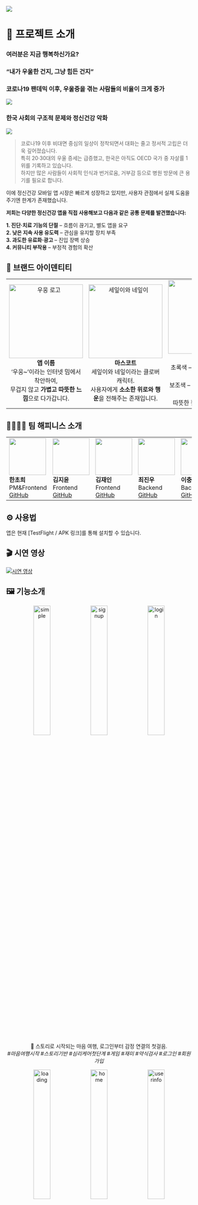 ![](./Images/main.png)

# 📝 프로젝트 소개

### 여러분은 지금 행복하신가요?

### “내가 우울한 건지, 그냥 힘든 건지”

### 코로나19 팬데믹 이후, 우울증을 겪는 사람들의 비율이 크게 증가

![](./Images/bg.png)

### 한국 사회의 구조적 문제와 정신건강 악화

![](./Images/bg2.png)

> 코로나19 이후 비대면 중심의 일상이 정착되면서 대화는 줄고 정서적 고립은 더욱 깊어졌습니다.  
> 특히 20·30대의 우울 증세는 급증했고, 한국은 아직도 OECD 국가 중 자살률 1위를 기록하고 있습니다.  
> 하지만 많은 사람들이 사회적 인식과 번거로움, 거부감 등으로 병원 방문에 큰 용기를 필요로 합니다.

이에 정신건강 모바일 앱 시장은 빠르게 성장하고 있지만, 사용자 관점에서 실제 도움을 주기엔 한계가 존재했습니다.

**저희는 다양한 정신건강 앱을 직접 사용해보고 다음과 같은 공통 문제를 발견했습니다:**

**1\. 진단·치료 기능의 단절** – 흐름이 끊기고, 별도 앱을 요구 <br>
**2\. 낮은 지속 사용 유도력** – 관심을 유지할 장치 부족<br>
**3\. 과도한 유료화·광고** – 진입 장벽 상승<br>
**4\. 커뮤니티 부작용** – 부정적 경험의 확산<br>

## 🌱 브랜드 아이덴티티

<table>
  <tr>
    <td align="center">
      <img src="./Images/wooong.jpeg" alt="우웅 로고" width="200"/><br/>
      <b>앱 이름</b><br/>
      ‘우웅~’이라는 인터넷 밈에서 착안하여,<br/>
      무겁지 않고 <b>가볍고 따뜻한 느낌</b>으로 다가갑니다.
    </td>
    <td align="center">
      <img src="./Images/clover.png" alt="세잎이와 네잎이" width="200"/><br/>
      <b>마스코트</b><br/>
      세잎이와 네잎이라는 클로버 캐릭터.<br/>
      사용자에게 <b>소소한 위로와 행운</b>을 전해주는 존재입니다.
    </td>
    <td align="center">
      <img src="./Images/colorchart.png" alt="컬러 팔레트" width="200"/><br/>
      <b>메인 컬러</b><br/>
      초록색 – 심리적 안정과 편안함을 상징.<br/>
      보조색 – 갈색, 포인트 색 – 주황색으로<br/>
      따뜻한 활기를 더했습니다.
    </td>
  </tr>
</table>

  <h2>👨‍👩‍👧‍👦 팀 해피니스 소개</h2>
    <table>
      <tr>
        <td>
          <img src="https://avatars.githubusercontent.com/cherror" width="100">
          <br>
          <strong>한초희</strong><br>
          PM&Frontend<br>
          <a href="https://github.com/cherror">GitHub</a>
        </td>
        <td>
          <img src="https://avatars.githubusercontent.com/Kim-JiYun" width="100">
          <br>
          <strong>김지윤</strong><br>
          Frontend<br>
          <a href="https://github.com/Kim-JiYun">GitHub</a>
        </td>
        <td>
          <img src="https://avatars.githubusercontent.com/janeny117" width="100">
          <br>
          <strong>김재인</strong><br>
          Frontend<br>
          <a href="https://github.com/janeny117">GitHub</a>
        </td>
        <td>
          <img src="https://avatars.githubusercontent.com/20203153" width="100">
        <br>
          <strong>최진우</strong><br>
          Backend<br>
          <a href="https://github.com/20203153">GitHub</a>
        </td>
        <td>
          <img src="https://avatars.githubusercontent.com/toad-memntomori" width="100">
          <br>
          <strong>이충호</strong><br>
          Backend<br>
          <a href="https://github.com/toad-memntomori">GitHub</a>
        </td>
        <td>
          <img src="https://avatars.githubusercontent.com/suyeone" width="100">
<br>
          <strong>이수연</strong><br>
          AI<br>
          <a href="https://github.com/suyeone">GitHub</a>
        </td>
      </tr>
    </table>

## ⚙️ 사용법

앱은 현재 \[TestFlight / APK 링크\]를 통해 설치할 수 있습니다.

## 🎬 시연 영상

[![시연 영상](https://img.youtube.com/vi/QS5AMwF31C0/0.jpg)](https://www.youtube.com/watch?v=QS5AMwF31C0)

## 🖼 기능소개

<p align="center">
  <img src="./Images/simple.png" alt="simple" width="30%" />
  <img src="./Images/signup.png" alt="signup" width="30%" />
  <img src="./Images/login.png" alt="login" width="30%" />
</p>

<p align="center">
📱 스토리로 시작되는 마음 여행, 로그인부터 감정 연결의 첫걸음.  <br>
<em>#마음여행시작 #스토리기반 #심리케어첫단계 #게임 #재미 #약식검사 #로그인 #회원가입</em>
</p>
<p align="center">
  <img src="./Images/loading.png" alt="loading" width="30%" />
  <img src="./Images/home.png" alt="home" width="30%" />
  <img src="./Images/userinfo.png" alt="userinfo" width="30%" />
</p>

<p align="center">
🏠 로딩 후 펼쳐지는 내 마음의 홈, 개인정보는 안전하게.  <br>
<em>#홈화면 #관리 #내정보수정</em>
</p>

<p align="center">
  <img src="./Images/calendar.png" alt="calendar" width="45%" />
  <img src="./Images/helpcall.png" alt="helpcall" width="45%" />
</p>

<p align="center">
📅 활동을 되돌아보며 기록하고, 필요할 땐 즉시 도움받기.   <br>
<em>#캘린더 #하루_요약 #활동 #출석 #통계 #기록습관 #상담도움 #심리센터연결 #위치기반</em>
</p>

<p align="center">
  <img src="./Images/secondpw.png" alt="secondpw" width="30%" />
  <img src="./Images/diag.png" alt="diag" width="30%" />
  <img src="./Images/diag2.png" alt="diag2" width="30%" />
</p>

<p align="center">
🔐 2차 비밀번호로 안전하게, 정식 진단으로 깊이 있게.   <br>
<em>#개인정보보호 #민감한정보보호 #우울증검사 #정식검사 #진단 #전문성</em>
</p>

<p align="center">
  <img src="./Images/daily.png" alt="daily" width="45%" />
  <img src="./Images/diary.png" alt="diary" width="45%" />
</p>

<p align="center">
📝 감정을 쓰고, 따뜻한 시선으로 다시 바라보기.   <br>
<em>#매일1주제 #채팅 #세잎이 #소통 #챗봇질문 #일기 #럭키비키 #기록 #긍정적사고</em>
</p>

<p align="center">
  <img src="./Images/quest.png" alt="quest" width="30%" />
  <img src="./Images/quest2.png" alt="quest2" width="30%" />
  <img src="./Images/quest3.png" alt="quest3" width="30%" />
</p>

<p align="center">
🎯 하루 하나씩 나를 위한 퀘스트, 표정 속 진심을 마주하다.   <br>
<em>#퀘스트 #챌린지 #명상 #운동 #숲 #게임</em>
</p>

<p align="center">
  <img src="./Images/face.png" alt="face" width="40%" />
</p>

<p align="center">
📸 카메라 속 나의 표정, 내가 몰랐던 감정을 알려줘요.   <br>
<em>#감정인식 #나돌아보기 #표정분석 #얼굴감지 #셀카</em>
</p>

## 🛠 기술 스택

### 🖥️ Frontend

![](https://img.shields.io/badge/React_Native-20232A?style=flat&logo=react&logoColor=61DAFB) ![](https://img.shields.io/badge/TypeScript-3178C6?style=flat&logo=typescript&logoColor=white) ![](https://img.shields.io/badge/Expo-000020?style=flat&logo=expo&logoColor=white)

### ⚙️ Backend

![](https://img.shields.io/badge/Spring_Boot-6DB33F?style=flat&logo=spring-boot&logoColor=white) ![](https://img.shields.io/badge/Kotlin-7F52FF?style=flat&logo=kotlin&logoColor=white) ![](https://img.shields.io/badge/Hibernate-59666C?style=flat&logo=hibernate&logoColor=white) ![](https://img.shields.io/badge/Jakarta_EE-EE3D23?style=flat&logo=jakartaee&logoColor=white)

### 🧠 AI

![](https://img.shields.io/badge/Keras-D00000?style=flat&logo=keras&logoColor=white) ![](https://img.shields.io/badge/TensorFlow-FF6F00?style=flat&logo=tensorflow&logoColor=white) ![](https://img.shields.io/badge/OpenCV-5C3EE8?style=flat&logo=opencv&logoColor=white) ![](https://img.shields.io/badge/NumPy-013243?style=flat&logo=numpy&logoColor=white) ![](https://img.shields.io/badge/SciPy-8CAAE6?style=flat&logo=scipy&logoColor=white) ![](https://img.shields.io/badge/Pillow-DB7093?style=flat) ![](https://img.shields.io/badge/Pandas-150458?style=flat&logo=pandas&logoColor=white) ![](https://img.shields.io/badge/Matplotlib-11557C?style=flat) ![](https://img.shields.io/badge/h5py-3776AB?style=flat)

### 🤝 Co-Work

![](https://img.shields.io/badge/Figma-F24E1E?style=flat&logo=figma&logoColor=white) ![](https://img.shields.io/badge/Notion-000000?style=flat&logo=notion&logoColor=white) ![](https://img.shields.io/badge/GitHub-181717?style=flat&logo=github&logoColor=white)

## 🖥 개발 환경

- **OS**: Windows 11 / macOS Sequoia 15.2
- **Node.js**: v18.20.8
- **프레임워크**: React Native
- **언어**: TypeScript
- **Expo SDK**: 50.0.3
- **패키지 매니저**: npm
- **운영체제**: Android / iOS 모두 지원
- **백엔드**: Spring Boot (Kotlin)
- **데이터베이스**: MySQL (RDS)
- **API 통신**: RESTful API (Axios 기반)

## 시스템 구조도

![서비스 구조](./Images/system.png)

## 표정분석 플로우

![서비스 구조](./Images/aiflow.png)

## 🤝 협업 방식

> 독립적 개발 + 전체 구조의 일관성 유지 = **효율적 협업 달성!**

![깃플로우](./Images/cowork.png)

- **브랜치 전략**

  > master  
  > ├── 프론트엔드: front-develop  
  > └── 백엔드: develop

  → 명확한 분리로 충돌 없는 병렬 개발

- **커밋 컨벤션**

  | Prefix       | 설명                             |
  | ------------ | -------------------------------- |
  | \[Init\]     | 개발 환경 초기 설정              |
  | \[Feat\]     | 새로운 기능 추가                 |
  | \[Fix\]      | 버그 수정                        |
  | \[Update\]   | 기존 기능 보완                   |
  | \[Remove\]   | 파일 삭제                        |
  | \[Move\]     | 코드 또는 파일 이동              |
  | \[Rename\]   | 파일 또는 폴더 이름 변경         |
  | \[Docs\]     | 문서 수정                        |
  | \[Comment\]  | 주석 추가 또는 변경              |
  | \[Refactor\] | 코드 리팩토링                    |
  | \[Upload\]   | 필요한 이미지나 파일 단순 업로드 |
  | \[Test\]     | 테스트 코드 작성                 |
  | \[Chore\]    | 기타 자잘한 수정                 |

- **이슈 관리**  
  GitHub의 **Issue / Milestone / Label** 적극 활용  
  **Issue 템플릿 5종** 사용 → 작업 명확화 및 문서화
- **PR 규칙**  
  **PR 템플릿** 적용  
  **리뷰 필수**: 팀원 1인의 리뷰 or GitHub Copilot 확인 후 머지 가능  
  → 코드 품질 및 일관성 확보
